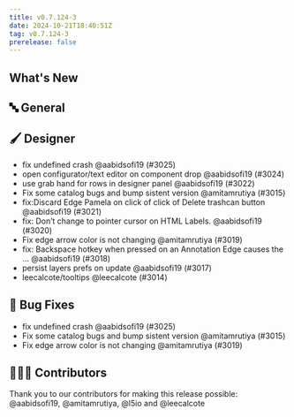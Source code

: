 ```yaml
---
title: v0.7.124-3
date: 2024-10-21T18:40:51Z
tag: v0.7.124-3
prerelease: false
---
```


## What's New
## 🔤 General
## 🖌️ Designer

- fix undefined crash @aabidsofi19 (#3025)
- open configurator/text editor on component drop @aabidsofi19 (#3024)
- use grab hand for rows in designer panel @aabidsofi19 (#3022)
- Fix some catalog bugs and bump sistent version @amitamrutiya (#3015)
- fix:Discard Edge Pamela on click of click of Delete trashcan button @aabidsofi19 (#3021)
- fix: Don’t change to pointer cursor on HTML Labels. @aabidsofi19 (#3020)
- Fix edge arrow color is not changing @amitamrutiya (#3019)
- fix:  Backspace hotkey when pressed on an Annotation Edge causes the … @aabidsofi19 (#3018)
- persist layers prefs on update @aabidsofi19 (#3017)
- leecalcote/tooltips @leecalcote (#3014)

## 🐛 Bug Fixes

- fix undefined crash @aabidsofi19 (#3025)
- Fix some catalog bugs and bump sistent version @amitamrutiya (#3015)
- Fix edge arrow color is not changing @amitamrutiya (#3019)

## 👨🏽‍💻 Contributors

Thank you to our contributors for making this release possible:
@aabidsofi19, @amitamrutiya, @l5io and @leecalcote
